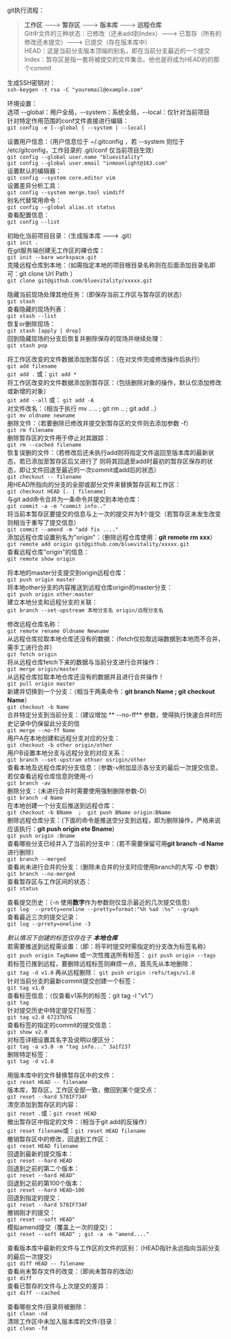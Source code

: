 ﻿git执行流程：
> **工作区** ---> **暂存区** ---> **版本库** ---> **远程仓库**  
> Git中文件的三种状态：已修改（还未add到Index）---> 已暂存（所有的修改还未提交）---> 已提交（存在版本库中）  
> HEAD：这是当前分支版本顶端的别名，即在当前分支最近的一个提交  
> Index：暂存区是指一套将被提交的文件集合。他也是将成为HEAD的的那个commit  

   
生成SSH密钥对：   
`ssh-keygen -t rsa -C "youremail@example.com"`   
   
环境设置：    
选项 --global：用户全局，--system：系统全局，--local：仅针对当前项目   
针对特定作用范围的conf文件直接进行编辑：   
`git config -e [--global | --system | --local]`   
   
设置用户信息：（用户信息位于 ~/.gitconfig ，若 --system 则位于 /etc/gitconfig，工作目录的 .git/conf 仅当前项目生效）  
`git config --global user.name "bluevitality"`  
`git config --global user.email "inmoonlight@163.com"`  
设置默认的编辑器：  
`git config --system core.editor vim`  
设置差异分析工具：  
`git config --system merge.tool vimdiff`  
别名代替常用命令：  
`git config --global alias.st status`  
查看配置信息：  
`git config --list`  
  
初始化当前项目目录：（生成版本库 ---> .git）  
`git init .`  
在git服务端创建无工作区的裸仓库：  
`git init --bare workspace.git`  
克隆远程仓库到本地：（如需指定本地的项目根目录名称则在后面添加目录名即可：git clone Url Path ）  
`git clone git@github.com/bluevitality/xxxxx.git`  

隐藏当前现场处理其他任务：（即保存当前工作区与暂存区的状态）  
`git stash`  
查看隐藏的现场列表：  
`git stash --list`  
恢复or删除现场：  
`git stash [apply | drop]`  
回到隐藏现场的分支后恢复并删除保存的现场并继续处理：  
`git stash pop`  
  
将工作区改变的文件数据添加到暂存区：（在对文件完成修改操作后执行）  
`git add filename`  
`git add .` 或：`git add *`   
将工作区改变的文件数据添加到暂存区：（包括删除对象的操作，默认仅添加修改或新增的对象）  
`git add --all` 或： `git add -A`   
对文件改名：（相当于执行 mv .. .. ; git rm .. ; git add ..）  
`git mv oldname newname`  
删除文件：（若要删除已修改并提交到暂存区的文件则去添加参数 -f）  
`git rm filename`  
删除暂存区的文件用于停止对其跟踪：  
`git rm --cached filename`  
恢复误删的文件：（若修改后还未执行add则将指定文件返回至版本库的最新状态，若已添加至暂存区后又进行了   则将其回退至add时最初的暂存区保存的状态，即让文件回退至最近的一次commit或add后的状态）  
`git checkout -- filename`  
用HEAD所指向的分支的全部或部分文件来替换暂存区和工作区：  
`git checkout HEAD [. | filename]`  
与git add命令合并为一条命令并提交到本地仓库：    
`git commit -a -m "commit info.."`    
将当前本暂存区要提交的信息与上一次的提交并为**1**个提交（若暂存区未发生改变则相当于重写了提交信息）     
`git commit --amend -m "add fix ...."`    
添加远程仓库设置别名为"origin"：（删除远程仓库使用：**git remote rm xxx**）    
`git remote add origin git@github.com/bluevitality/xxxxx.git`  
查看远程仓库"origin"的信息：    
`git remote show origin`  

将本地的master分支提交到origin远程仓库：  
`git push origin master`  
将本地other分支的内容推送到远程仓库origin的master分支：  
`git push origin other:master`  
建立本地分支和远程分支的关联：  
`git branch --set-upstream 本地分支名 origin/远程分支名`  

修改远程仓库名称：  
`git remote rename Oldname Newname`  
从远程仓库拉取本地仓库还没有的数据：（fetch仅拉取远端数据到本地而不合并，需手工进行合并）  
`git fetch origin`  
将从远程仓库fetch下来的数据与当前分支进行合并操作：  
`git merge origin/master`  
从远程仓库拉取本地仓库还没有的数据并且进行合并操作！  
`git pull origin master`  
新建并切换到一个分支：（相当于两条命令：**git branch Name ; git checkout Name**）  
`git checkout -b Name`   
合并特定分支到当前分支：（建议增加 ** --no-ff** 参数，使得执行快速合并时历史记录中仍保留此分支的信   
`git merge --no-ff Name`  
用户A在本地创建和远程分支对应的分支：  
`git checkout -b other origin/other`  
用户B设置本地分支与远程分支的对应关系：  
`git branch --set-upstram othser osrigin/other`  
查看本地及远程仓库的分支信息：（参数-v附加显示各分支的最后一次提交信息，若仅查看远程仓库信息则使用-r）  
`git branch -av`      
删除分支：（未进行合并时需要使用强制删除参数-D）  
`git branch -d Name`  
在本地创建一个分支后推送到远程仓库：  
`git checkout -b BName  ;  git push BName origin:BName`  
删除远程仓库分支：(下面的命令是推送空分支到远程，即为删除操作，严格来说应该执行：**git push origin    ete   Bname**)     
`git push origin :Bname`     
查看哪些分支已经并入了当前的分支中：（若不需要保留可用**git branch -d Name**进行删除）     
`git branch --merged`     
查看尚未进行合并的分支：（删除未合并的分支时应使用branch的大写 -D 参数）     
`git branch --no-merged`     
查看暂存区与工作区间的状态：     
`git status`     
   
查看提交历史：（-n 使用**数字**作为参数则仅显示最近的几次提交信息）     
`git log  --pretty=oneline --pretty=format:"%h %ad :%s" --graph`     
查看最近三次的提交记录：   
`git log --prrety=oneline -3`   
   
*默认情况下创建的标签仅存在于 **本地仓库***     
若需要推送到远程需设置：（即：将平时提交时需指定的分支改为标签名称）     
`git push origin TagName` 或一次性推送所有标签： `git push origin --tags`     
若标签已推到远程，要删除远程标签则麻烦一点，首先先从本地删除：     
`git tag -d v1.0` 再从远程删除： `git push origin :refs/tags/v1.0`     
针对当前分支的最新commit提交创建一个标签：     
`git tag v1.0`     
查看标签信息：（仅查看v1系列的标签：git tag -l "v1."）     
`git tag`     
针对提交历史中特定提交打标签：     
`git tag v2.0 6723TUYG`     
查看标签的指定的commit的提交信息：     
`git show v2.0`     
对标签详细设置其名字及说明以便区分：     
`git tag -a v3.0 -m "tag info..." 3a1f237`     
删除特定标签：     
`git tag -d v1.0`    
   
用版本库中的文件替换暂存区中的文件：   
`git reset HEAD -- filename`   
版本库，暂存区，工作区全部一致，撤回到某个提交点：   
`git reset --hard 578IF734F`   
清空添加到暂存区的内容：   
`git reset .`或：`git reset HEAD`   
撤出暂存区中指定的文件：（相当于git add的反操作）   
`git reset filename`或：`git reset HEAD filename`   
撤销暂存区中的修改，回退到工作区：     
`git reset HEAD filename`   
回退到最新的提交版本：   
`git reset --hard HEAD`   
回退到之前的第二个版本：     
`git reset --hard HEAD^`   
回退到之前的第100个版本：   
`git reset --hard HEAD~100`   
回退到指定的提交：   
`git reset --hard 578IF734F`     
撤销刚才的提交：   
`git reset --soft HEAD^`   
模拟amend提交（覆盖上一次的提交）：   
`git reset --soft HEAD^ ; git -a -m "amend...."`   
   
查看版本库中最新的文件与工作区的文件的区别：（HEAD指针永远指向当前分支的最后一次提交）     
`git diff HEAD -- filename`     
查看尚未暂存文件的改变：（即尚未暂存的改动）     
`git diff`     
查看已暂存的文件与上次提交的差异：     
`git diff --cached`   
   
查看哪些文件/目录将被删除：   
`git clean -nd`   
清除工作区中未加入版本库的文件/目录：   
`git clean -fd`   
   
   
